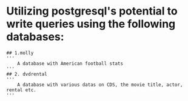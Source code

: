 # Utilizing postgresql's potential to write queries using the following databases:
    ## 1.molly
    '''
        A database with American football stats
    '''
    ## 2. dvdrental
    '''
        A database with various datas on CDS, the movie title, actor, rental etc.
    '''